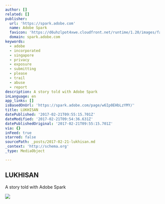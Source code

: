 ```yaml
---
author: []
related: []
publisher:
  url: 'https://spark.adobe.com'
  name: Adobe Spark
  favicon: 'https://d6uhzlpot4xwe.cloudfront.net/runtime/1.20/images/favicon.ico'
  domain: spark.adobe.com
keywords:
  - adobe
  - incorporated
  - singapore
  - privacy
  - exposure
  - submitting
  - please
  - trail
  - abuse
  - report
description: A story told with Adobe Spark
inLanguage: en
app_links: []
isBasedOnUrl: 'https://spark.adobe.com/page/w6Ip0EHbLzYMY/'
title: LUKHISAN
datePublished: '2017-02-21T09:55:15.701Z'
dateModified: '2017-02-21T09:54:36.631Z'
datePublishedOriginal: '2017-02-21T09:55:15.701Z'
via: {}
inFeed: true
starred: false
sourcePath: _posts/2017-02-21-lukhisan.md
_context: 'http://schema.org'
_type: MediaObject

---
```

<article style=""><h1>LUKHISAN</h1><p>A story told with Adobe Spark</p><img src="https://spark.adobe.com/page/w6Ip0EHbLzYMY/embed.jpg?buster=1481646231777" /></article>